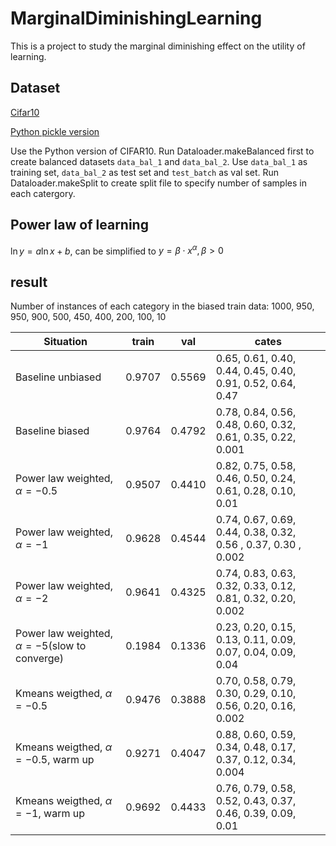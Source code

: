 # MarginalDiminishingLearning

This is a project to study the marginal diminishing effect on the utility of learning.

## Dataset

[Cifar10](http://www.cs.toronto.edu/~kriz/cifar.html)

[Python pickle version](http://www.cs.toronto.edu/~kriz/cifar-10-python.tar.gz)

Use the Python version of CIFAR10.
Run Dataloader.makeBalanced first to create balanced datasets `data_bal_1` and `data_bal_2`.
Use `data_bal_1` as training set, `data_bal_2` as test set and `test_batch` as val set.
Run Dataloader.makeSplit to create split file to specify number of samples in each catergory.

## Power law of learning

$\ln y = a\ln x + b$, can be simplified to $y = \beta\cdot x^\alpha,\beta > 0$

## result

Number of instances of each category in the biased train data: 1000, 950, 950, 900, 500, 450, 400, 200, 100, 10

| Situation | train | val | cates |
| ---- | ---- | ---- | --- |
| Baseline unbiased | 0.9707 | 0.5569 | 0.65, 0.61, 0.40, 0.44, 0.45, 0.40, 0.91, 0.52, 0.64, 0.47 |
| Baseline biased | 0.9764 | 0.4792 | 0.78, 0.84, 0.56, 0.48, 0.60, 0.32, 0.61, 0.35, 0.22, 0.001 |
| Power law weighted, $\alpha=-0.5$ | 0.9507 | 0.4410 | 0.82, 0.75, 0.58, 0.46, 0.50, 0.24, 0.61, 0.28, 0.10, 0.01 |
| Power law weighted, $\alpha=-1$ | 0.9628 | 0.4544 | 0.74, 0.67, 0.69, 0.44, 0.38, 0.32, 0.56 , 0.37, 0.30 , 0.002 |
| Power law weighted, $\alpha=-2$ | 0.9641 | 0.4325 | 0.74, 0.83, 0.63, 0.32, 0.33, 0.12, 0.81, 0.32, 0.20, 0.002 |
| Power law weighted, $\alpha=-5$(slow to converge) | 0.1984 | 0.1336 | 0.23, 0.20, 0.15, 0.13, 0.11, 0.09, 0.07, 0.04, 0.09, 0.04 |
| Kmeans weigthed, $\alpha=-0.5$ | 0.9476 | 0.3888 | 0.70, 0.58, 0.79, 0.30, 0.29, 0.10, 0.56, 0.20, 0.16, 0.002 |
| Kmeans weigthed, $\alpha=-0.5$, warm up | 0.9271 | 0.4047 | 0.88, 0.60, 0.59, 0.34, 0.48, 0.17, 0.37, 0.12, 0.34, 0.004 |
| Kmeans weigthed, $\alpha=-1$, warm up | 0.9692 | 0.4433 | 0.76, 0.79, 0.58, 0.52, 0.43, 0.37, 0.46, 0.39, 0.09, 0.01 |
